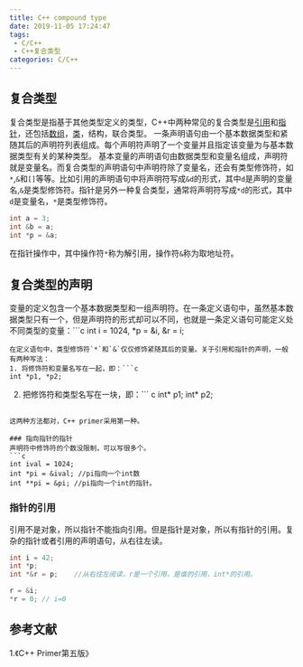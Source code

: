```yaml
---
title: C++ compound type
date: 2019-11-05 17:24:47
tags:
 - C/C++
 - C++复合类型
categories: C/C++
---
```


## 复合类型
复合类型是指基于其他类型定义的类型，C++中两种常见的复合类型是[引用](https://mxxhcm.github.io/2019/11/13/C-compound-type-reference/)和[指针](https://mxxhcm.github.io/2019/11/13/C-compound-type-pointer/)，还包括[数组](https://mxxhcm.github.io/2019/11/13/C-compound-type-array/)，[类](https://mxxhcm.github.io/2019/11/13/C-compound-type-class/)，结构，联合类型。
一条声明语句由一个基本数据类型和紧随其后的声明符列表组成。每个声明符声明了一个变量并且指定该变量为与基本数据类型有关的某种类型。
基本变量的声明语句由数据类型和变量名组成，声明符就是变量名。而复合类型的声明语句中声明符除了变量名，还会有类型修饰符，如`*`,`&`和`[]`等等。比如引用的声明语句中将声明符写成`&d`的形式，其中`d`是声明的变量名,`&`是类型修饰符。指针是另外一种复合类型，通常将声明符写成`*d`的形式，其中`d`是变量名，`*`是类型修饰符。
```c
int a = 3;
int &b = a;
int *p = &a;
```
在指针操作中，其中操作符`*`称为解引用，操作符`&`称为取地址符。

## 复合类型的声明
变量的定义包含一个基本数据类型和一组声明符。在一条定义语句中，虽然基本数据类型只有一个，但是声明符的形式却可以不同，也就是一条定义语句可能定义处不同类型的变量：```c
int i = 1024, *p = &i, &r = i;
```
在定义语句中，类型修饰符`*`和`&`仅仅修饰紧随其后的变量。关于引用和指针的声明，一般有两种写法：
1. 将修饰符和变量名写在一起，即：```c
int *p1, *p2;
```
2. 把修饰符和类型名写在一块，即：``` c
int* p1;
int* p2;
```

这两种方法都对，C++ primer采用第一种。

### 指向指针的指针
声明符中修饰符的个数没限制，可以写很多个。
```c
int ival = 1024;
int *pi = &ival; //pi指向一个int数
int **pi = &pi; //pi指向一个int的指针。
```

### 指针的引用
引用不是对象，所以指针不能指向引用。但是指针是对象，所以有指针的引用。复杂的指针或者引用的声明语句，从右往左读。

```c
int i = 42;
int *p;
int *&r = p;    //从右往左阅读，r是一个引用，是谁的引用，int*的引用。

r = &i; 
*r = 0; // i=0
```

## 参考文献
1.《C++ Primer第五版》
